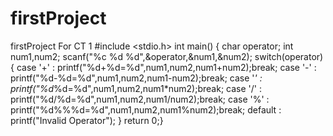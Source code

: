 # firstProject
firstProject For CT 1
#include <stdio.h>
int main() {
char operator;
int num1,num2;
scanf("%c %d %d",&operator,&num1,&num2);
switch(operator){
case '+' :
printf("%d+%d=%d",num1,num2,num1+num2);break;
case '-' :
printf("%d-%d=%d",num1,num2,num1-num2);break;
case '*' :
printf("%d*%d=%d",num1,num2,num1*num2);break;
case '/' :
printf("%d/%d=%d",num1,num2,num1/num2);break;
case '%' :
printf("%d%%%d=%d",num1,num2,num1%num2);break;
default :
printf("Invalid Operator"); }
return 0;}
